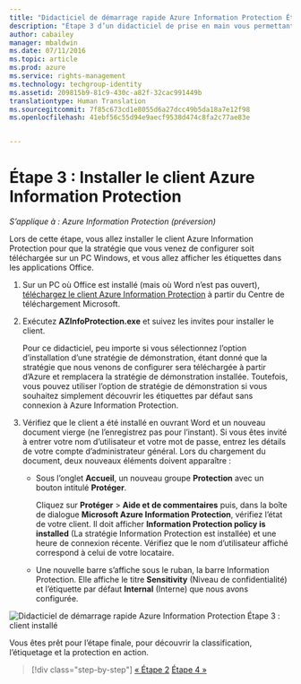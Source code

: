 ```yaml
---
title: "Didacticiel de démarrage rapide Azure Information Protection Étape 3 | Azure Rights Management"
description: "Étape 3 d’un didacticiel de prise en main vous permettant de tester rapidement Microsoft Azure Information Protection dans votre organisation en seulement quatre étapes et moins de 15 minutes."
author: cabailey
manager: mbaldwin
ms.date: 07/11/2016
ms.topic: article
ms.prod: azure
ms.service: rights-management
ms.technology: techgroup-identity
ms.assetid: 209815b9-81c9-430c-a82f-32cac991449b
translationtype: Human Translation
ms.sourcegitcommit: 7f85c673cd1e8055d6a27dcc49b5da18a7e12f98
ms.openlocfilehash: 41ebf56c55d94e9aecf9538d474c8fa2c77ae83e


---
```


# Étape 3 : Installer le client Azure Information Protection 

*S’applique à : Azure Information Protection (préversion)*

Lors de cette étape, vous allez installer le client Azure Information Protection pour que la stratégie que vous venez de configurer soit téléchargée sur un PC Windows, et vous allez afficher les étiquettes dans les applications Office. 

1. Sur un PC où Office est installé (mais où Word n’est pas ouvert), [téléchargez le client Azure Information Protection](https://www.microsoft.com/en-us/download/details.aspx?id=53018) à partir du Centre de téléchargement Microsoft. 

2. Exécutez **AZInfoProtection.exe** et suivez les invites pour installer le client.

    Pour ce didacticiel, peu importe si vous sélectionnez l’option d’installation d’une stratégie de démonstration, étant donné que la stratégie que nous venons de configurer sera téléchargée à partir d’Azure et remplacera la stratégie de démonstration installée. Toutefois, vous pouvez utiliser l’option de stratégie de démonstration si vous souhaitez simplement découvrir les étiquettes par défaut sans connexion à Azure Information Protection. 

3. Vérifiez que le client a été installé en ouvrant Word et un nouveau document vierge (ne l’enregistrez pas pour l’instant). Si vous êtes invité à entrer votre nom d’utilisateur et votre mot de passe, entrez les détails de votre compte d’administrateur général. Lors du chargement du document, deux nouveaux éléments doivent apparaître :

    - Sous l’onglet **Accueil**, un nouveau groupe **Protection** avec un bouton intitulé **Protéger**.

        Cliquez sur **Protéger** > **Aide et de commentaires** puis, dans la boîte de dialogue **Microsoft Azure Information Protection**, vérifiez l’état de votre client. Il doit afficher **Information Protection policy is installed** (La stratégie Information Protection est installée) et une heure de connexion récente. Vérifiez que le nom d’utilisateur affiché correspond à celui de votre locataire.

    - Une nouvelle barre s’affiche sous le ruban, la barre Information Protection. Elle affiche le titre **Sensitivity** (Niveau de confidentialité) et l’étiquette par défaut **Internal** (Interne) que nous avons configurée. 


![Didacticiel de démarrage rapide Azure Information Protection Étape 3 : client installé](../media/word2013-callouts.png)

Vous êtes prêt pour l’étape finale, pour découvrir la classification, l’étiquetage et la protection en action.

>[!div class="step-by-step"]
[&#171; Étape 2](infoprotect-tutorial-step2.md)
[Étape 4 &#187;](infoprotect-tutorial-step4.md)


<!--HONumber=Jul16_HO3-->



